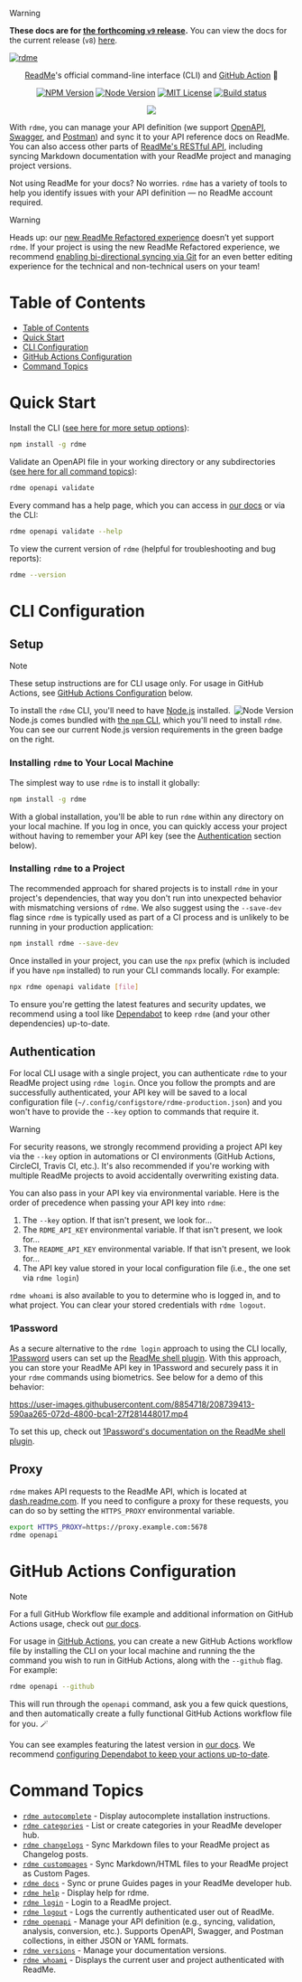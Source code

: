 <!-- prettier-ignore-start -->
> [!WARNING]
> **These docs are for [the forthcoming `v9` release](https://github.com/readmeio/rdme/issues/801).** You can view the docs for the current release (`v8`) [here](https://github.com/readmeio/rdme/tree/v8#readme).
<!-- prettier-ignore-end -->

[![rdme](https://user-images.githubusercontent.com/8854718/195465739-0f0f83d5-2e18-4e6c-96ae-944e3bb6880a.png)](https://readme.com)

<p align="center">
  <a href="https://readme.com">ReadMe</a>'s official command-line interface (CLI) and <a href="#github-actions-configuration">GitHub Action</a> 🌊
</p>

<p align="center">
  <a href="https://npm.im/rdme"><img src="https://img.shields.io/npm/v/rdme?style=for-the-badge" alt="NPM Version"></a>
  <a href="https://npm.im/rdme"><img src="https://img.shields.io/node/v/rdme?style=for-the-badge" alt="Node Version"></a>
  <a href="https://npm.im/rdme"><img src="https://img.shields.io/npm/l/rdme?style=for-the-badge" alt="MIT License"></a>
  <a href="https://github.com/readmeio/rdme"><img src="https://img.shields.io/github/actions/workflow/status/readmeio/rdme/ci.yml?branch=main&style=for-the-badge" alt="Build status"></a>
</p>

<p align="center">
  <a href="https://readme.com"><img src="https://raw.githubusercontent.com/readmeio/.github/main/oss-badge.svg" /></a>
</p>

With `rdme`, you can manage your API definition (we support [OpenAPI](https://spec.openapis.org/oas/v3.1.0.html), [Swagger](https://swagger.io/specification/v2/), and [Postman](https://schema.postman.com/)) and sync it to your API reference docs on ReadMe. You can also access other parts of [ReadMe's RESTful API](https://docs.readme.com/reference), including syncing Markdown documentation with your ReadMe project and managing project versions.

Not using ReadMe for your docs? No worries. `rdme` has a variety of tools to help you identify issues with your API definition — no ReadMe account required.

> [!WARNING]
> Heads up: our [new ReadMe Refactored experience](https://docs.readme.com/main/docs/welcome-to-readme-refactored) doesn’t yet support `rdme`. If your project is using the new ReadMe Refactored experience, we recommend [enabling bi-directional syncing via Git](https://docs.readme.com/main/docs/bi-directional-sync) for an even better editing experience for the technical and non-technical users on your team!

# Table of Contents

<!--
This section is autogenerated using `oclif` and is regenerated with every release.

If you wish to preview these changes locally, run the following:

```
npm run build && npm run build:docs
```
-->

<!-- prettier-ignore-start -->
<!-- toc -->
* [Table of Contents](#table-of-contents)
* [Quick Start](#quick-start)
* [CLI Configuration](#cli-configuration)
* [GitHub Actions Configuration](#github-actions-configuration)
* [Command Topics](#command-topics)
<!-- tocstop -->
<!-- prettier-ignore-end -->

# Quick Start

Install the CLI ([see here for more setup options](#setup)):

```sh
npm install -g rdme
```

Validate an OpenAPI file in your working directory or any subdirectories ([see here for all command topics](#command-topics)):

```sh
rdme openapi validate
```

Every command has a help page, which you can access in [our docs](./documentation/commands) or via the CLI:

```sh
rdme openapi validate --help
```

To view the current version of `rdme` (helpful for troubleshooting and bug reports):

```sh
rdme --version
```

# CLI Configuration

## Setup

> [!NOTE]
> These setup instructions are for CLI usage only. For usage in GitHub Actions, see [GitHub Actions Configuration](#github-actions-configuration) below.

<img align="right" src="https://img.shields.io/node/v/rdme.svg?style=for-the-badge&label=" alt="Node Version">

To install the `rdme` CLI, you'll need to have [Node.js](https://nodejs.org) installed. Node.js comes bundled with [the `npm` CLI](https://github.com/npm/cli), which you'll need to install `rdme`. You can see our current Node.js version requirements in the green badge on the right.

### Installing `rdme` to Your Local Machine

The simplest way to use `rdme` is to install it globally:

```sh
npm install -g rdme
```

With a global installation, you'll be able to run `rdme` within any directory on your local machine. If you log in once, you can quickly access your project without having to remember your API key (see the [Authentication](#authentication) section below).

### Installing `rdme` to a Project

The recommended approach for shared projects is to install `rdme` in your project's dependencies, that way you don't run into unexpected behavior with mismatching versions of `rdme`. We also suggest using the `--save-dev` flag since `rdme` is typically used as part of a CI process and is unlikely to be running in your production application:

```sh
npm install rdme --save-dev
```

Once installed in your project, you can use the `npx` prefix (which is included if you have `npm` installed) to run your CLI commands locally. For example:

```sh
npx rdme openapi validate [file]
```

To ensure you're getting the latest features and security updates, we recommend using a tool like [Dependabot](https://docs.github.com/code-security/dependabot/dependabot-version-updates/about-dependabot-version-updates) to keep `rdme` (and your other dependencies) up-to-date.

## Authentication

For local CLI usage with a single project, you can authenticate `rdme` to your ReadMe project using `rdme login`. Once you follow the prompts and are successfully authenticated, your API key will be saved to a local configuration file (`~/.config/configstore/rdme-production.json`) and you won't have to provide the `--key` option to commands that require it.

> [!WARNING]
> For security reasons, we strongly recommend providing a project API key via the `--key` option in automations or CI environments (GitHub Actions, CircleCI, Travis CI, etc.). It's also recommended if you're working with multiple ReadMe projects to avoid accidentally overwriting existing data.

You can also pass in your API key via environmental variable. Here is the order of precedence when passing your API key into `rdme`:

1. The `--key` option. If that isn't present, we look for...
1. The `RDME_API_KEY` environmental variable. If that isn't present, we look for...
1. The `README_API_KEY` environmental variable. If that isn't present, we look for...
1. The API key value stored in your local configuration file (i.e., the one set via `rdme login`)

`rdme whoami` is also available to you to determine who is logged in, and to what project. You can clear your stored credentials with `rdme logout`.

### 1Password

As a secure alternative to the `rdme login` approach to using the CLI locally, [1Password](https://1password.com/) users can set up the [ReadMe shell plugin](https://developer.1password.com/docs/cli/shell-plugins/readme/). With this approach, you can store your ReadMe API key in 1Password and securely pass it in your `rdme` commands using biometrics. See below for a demo of this behavior:

https://user-images.githubusercontent.com/8854718/208739413-590aa265-072d-4800-bca1-27f281448017.mp4

To set this up, check out [1Password's documentation on the ReadMe shell plugin](https://developer.1password.com/docs/cli/shell-plugins/readme/).

## Proxy

`rdme` makes API requests to the ReadMe API, which is located at [dash.readme.com](https://dash.readme.com). If you need to configure a proxy for these requests, you can do so by setting the `HTTPS_PROXY` environmental variable.

```sh
export HTTPS_PROXY=https://proxy.example.com:5678
rdme openapi
```

# GitHub Actions Configuration

> [!NOTE]
> For a full GitHub Workflow file example and additional information on GitHub Actions usage, check out [our docs](https://docs.readme.com/docs/rdme#github-actions-usage).

For usage in [GitHub Actions](https://docs.github.com/actions), you can create a new GitHub Actions workflow file by installing the CLI on your local machine and running the the command you wish to run in GitHub Actions, along with the `--github` flag. For example:

```sh
rdme openapi --github
```

This will run through the `openapi` command, ask you a few quick questions, and then automatically create a fully functional GitHub Actions workflow file for you. 🪄

You can see examples featuring the latest version in [our docs](https://docs.readme.com/docs/rdme#github-actions-examples). We recommend [configuring Dependabot to keep your actions up-to-date](https://docs.github.com/code-security/dependabot/working-with-dependabot/keeping-your-actions-up-to-date-with-dependabot).

<!--
This section is autogenerated using `oclif` and is regenerated with every release.

If you wish to preview these changes locally, run the following:

```
npm run build && npm run build:docs
```
-->

<!-- prettier-ignore-start -->
<!-- commands -->
# Command Topics

* [`rdme autocomplete`](documentation/commands/autocomplete.md) - Display autocomplete installation instructions.
* [`rdme categories`](documentation/commands/categories.md) - List or create categories in your ReadMe developer hub.
* [`rdme changelogs`](documentation/commands/changelogs.md) - Sync Markdown files to your ReadMe project as Changelog posts.
* [`rdme custompages`](documentation/commands/custompages.md) - Sync Markdown/HTML files to your ReadMe project as Custom Pages.
* [`rdme docs`](documentation/commands/docs.md) - Sync or prune Guides pages in your ReadMe developer hub.
* [`rdme help`](documentation/commands/help.md) - Display help for rdme.
* [`rdme login`](documentation/commands/login.md) - Login to a ReadMe project.
* [`rdme logout`](documentation/commands/logout.md) - Logs the currently authenticated user out of ReadMe.
* [`rdme openapi`](documentation/commands/openapi.md) - Manage your API definition (e.g., syncing, validation, analysis, conversion, etc.). Supports OpenAPI, Swagger, and Postman collections, in either JSON or YAML formats.
* [`rdme versions`](documentation/commands/versions.md) - Manage your documentation versions.
* [`rdme whoami`](documentation/commands/whoami.md) - Displays the current user and project authenticated with ReadMe.

<!-- commandsstop -->
<!-- prettier-ignore-end -->
